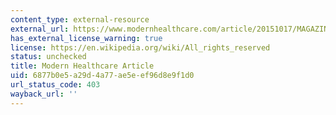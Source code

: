 ```yaml
---
content_type: external-resource
external_url: https://www.modernhealthcare.com/article/20151017/MAGAZINE/310179976/nurses-devise-their-own-innovations
has_external_license_warning: true
license: https://en.wikipedia.org/wiki/All_rights_reserved
status: unchecked
title: Modern Healthcare Article
uid: 6877b0e5-a29d-4a77-ae5e-ef96d8e9f1d0
url_status_code: 403
wayback_url: ''
---
```

